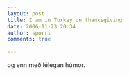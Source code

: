 ```yaml
---
layout: post
title: I am in Turkey on thanksgiving
date: 2006-11-23 20:34
author: sporri
comments: true

---
```

og enn með lélegan húmor.
